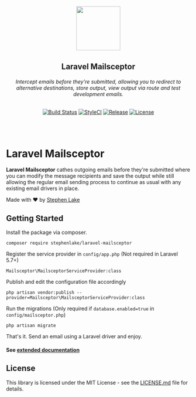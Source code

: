<h6 align="center">
    <img src="https://i.imgur.com/LazjHZN.png" width="120"/>
</h6>

<h2 align="center">
    Laravel Mailsceptor
</h2>

<h6 align="center">
    Intercept emails before they're submitted, allowing you to redirect to alternative destinations, store output, view output via route and test development emails.
</h6>

<p align="center">
<a href="https://travis-ci.org/stephenlake/laravel-mailsceptor"><img src="https://travis-ci.org/stephenlake/laravel-mailsceptor.svg?branch=master" alt="Build Status"></a>
<a href="https://github.styleci.io/repos/148940371"><img src="https://github.styleci.io/repos/148940371/shield?branch=master" alt="StyleCI"></a>
<a href="https://github.com/stephenlake/laravel-mailsceptor"><img src="https://img.shields.io/github/release/stephenlake/laravel-mailsceptor.svg" alt="Release"></a>
<a href="https://github.com/stephenlake/laravel-mailsceptor"><img src="https://poser.pugx.org/laravel/framework/license.svg" alt="License"></a>
</p>

<br/><br/>

# Laravel Mailsceptor

**Laravel Mailsceptor** cathes outgoing emails before they're submitted where you can modify the message recipients and save the output while still allowing the regular email sending process to continue as usual with any existing email drivers in place.

Made with ❤️ by [Stephen Lake](http://stephenlake.github.io/)

## Getting Started

Install the package via composer.

    composer require stephenlake/laravel-mailsceptor

Register the service provider in `config/app.php` (Not required in Laravel 5.7+)

    Mailsceptor\MailsceptorServiceProvider:class

Publish and edit the configuration file accordingly

    php artisan vendor:publish --provider=Mailsceptor\MailsceptorServiceProvider:class

Run the migrations (Only required if `database.enabled=true` in `config/mailsceptor.php`)

    php artisan migrate

That's it. Send an email using a Laravel driver and enjoy.

#### See [extended documentation](https://stephenlake.github.io/laravel-mailsceptor)

## License

This library is licensed under the MIT License - see the [LICENSE.md](LICENSE) file for details.
